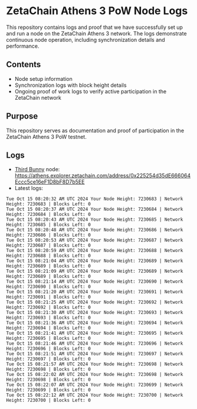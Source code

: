 # ZetaChain Athens 3 PoW Node Logs
This repository contains logs and proof that we have successfully set up and run a node on the ZetaChain Athens 3 network. The logs demonstrate continuous node operation, including synchronization details and performance.

## Contents
- Node setup information
- Synchronization logs with block height details
- Ongoing proof of work logs to verify active participation in the ZetaChain network

## Purpose
This repository serves as documentation and proof of participation in the ZetaChain Athens 3 PoW testnet.

## Logs

- [Third Bunny](https://thirdbunny.xyz/) node: https://athens.explorer.zetachain.com/address/0x225254d35dE666064Eccc5ce16eF1D8bF8D7b5EE
- Latest logs:
```
Tue Oct 15 08:20:32 AM UTC 2024 Your Node Height: 7230683 | Network Height: 7230683 | Blocks Left: 0
Tue Oct 15 08:20:37 AM UTC 2024 Your Node Height: 7230684 | Network Height: 7230684 | Blocks Left: 0
Tue Oct 15 08:20:43 AM UTC 2024 Your Node Height: 7230685 | Network Height: 7230685 | Blocks Left: 0
Tue Oct 15 08:20:48 AM UTC 2024 Your Node Height: 7230686 | Network Height: 7230686 | Blocks Left: 0
Tue Oct 15 08:20:53 AM UTC 2024 Your Node Height: 7230687 | Network Height: 7230687 | Blocks Left: 0
Tue Oct 15 08:20:59 AM UTC 2024 Your Node Height: 7230688 | Network Height: 7230688 | Blocks Left: 0
Tue Oct 15 08:21:04 AM UTC 2024 Your Node Height: 7230689 | Network Height: 7230689 | Blocks Left: 0
Tue Oct 15 08:21:09 AM UTC 2024 Your Node Height: 7230689 | Network Height: 7230689 | Blocks Left: 0
Tue Oct 15 08:21:14 AM UTC 2024 Your Node Height: 7230690 | Network Height: 7230690 | Blocks Left: 0
Tue Oct 15 08:21:20 AM UTC 2024 Your Node Height: 7230691 | Network Height: 7230691 | Blocks Left: 0
Tue Oct 15 08:21:25 AM UTC 2024 Your Node Height: 7230692 | Network Height: 7230692 | Blocks Left: 0
Tue Oct 15 08:21:30 AM UTC 2024 Your Node Height: 7230693 | Network Height: 7230693 | Blocks Left: 0
Tue Oct 15 08:21:36 AM UTC 2024 Your Node Height: 7230694 | Network Height: 7230694 | Blocks Left: 0
Tue Oct 15 08:21:41 AM UTC 2024 Your Node Height: 7230695 | Network Height: 7230695 | Blocks Left: 0
Tue Oct 15 08:21:46 AM UTC 2024 Your Node Height: 7230696 | Network Height: 7230696 | Blocks Left: 0
Tue Oct 15 08:21:51 AM UTC 2024 Your Node Height: 7230697 | Network Height: 7230697 | Blocks Left: 0
Tue Oct 15 08:21:57 AM UTC 2024 Your Node Height: 7230698 | Network Height: 7230698 | Blocks Left: 0
Tue Oct 15 08:22:02 AM UTC 2024 Your Node Height: 7230698 | Network Height: 7230698 | Blocks Left: 0
Tue Oct 15 08:22:07 AM UTC 2024 Your Node Height: 7230699 | Network Height: 7230699 | Blocks Left: 0
Tue Oct 15 08:22:12 AM UTC 2024 Your Node Height: 7230700 | Network Height: 7230700 | Blocks Left: 0
```
